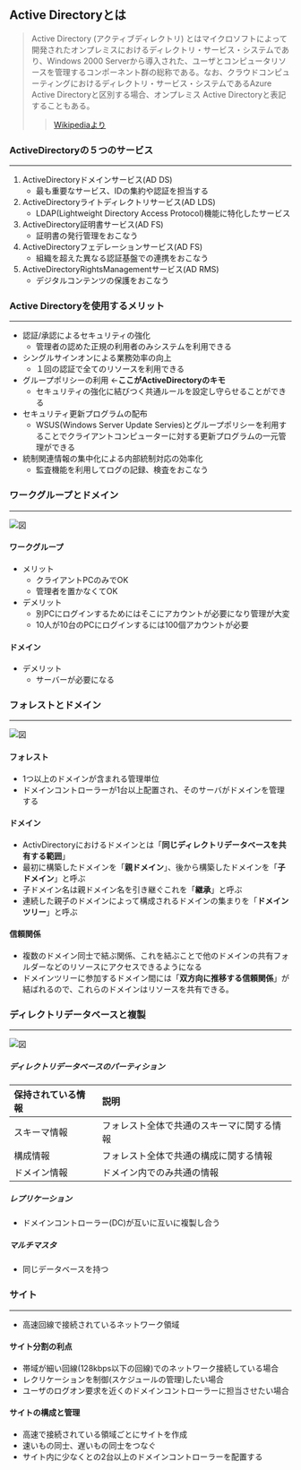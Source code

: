 ## Active Directoryとは
> Active Directory (アクティブディレクトリ) とはマイクロソフトによって開発されたオンプレミスにおけるディレクトリ・サービス・システムであり、Windows 2000 Serverから導入された、ユーザとコンピュータリソースを管理するコンポーネント群の総称である。なお、クラウドコンピューティングにおけるディレクトリ・サービス・システムであるAzure Active Directoryと区別する場合、オンプレミス Active Directoryと表記することもある。
>> [Wikipediaより](https://ja.wikipedia.org/wiki/Active_Directory)

### ActiveDirectoryの５つのサービス
---
1. ActiveDirectoryドメインサービス(AD DS)
	- 最も重要なサービス、IDの集約や認証を担当する
1. ActiveDirectoryライトディレクトリサービス(AD LDS)
	- LDAP(Lightweight Directory Access Protocol)機能に特化したサービス
1. ActiveDirectory証明書サービス(AD FS)
	- 証明書の発行管理をおこなう
1. ActiveDirectoryフェデレーションサービス(AD FS)
	- 組織を超えた異なる認証基盤での連携をおこなう
1. ActiveDirectoryRightsManagementサービス(AD RMS)
	- デジタルコンテンツの保護をおこなう

### Active Directoryを使用するメリット
---
- 認証/承認によるセキュリティの強化
	- 管理者の認めた正規の利用者のみシステムを利用できる
- シングルサインオンによる業務効率の向上
	- １回の認証で全てのリソースを利用できる
- グループポリシーの利用 ←**ここがActiveDirectoryのキモ**
	- セキュリティの強化に結びつく共通ルールを設定し守らせることができる
- セキュリティ更新プログラムの配布
	- WSUS(Windows Server Update Servies)とグループポリシーを利用することでクライアントコンピューターに対する更新プログラムの一元管理ができる
- 統制関連情報の集中化による内部統制対応の効率化
	- 監査機能を利用してログの記録、検査をおこなう

### ワークグループとドメイン
---
![図](https://plantyuta.github.io/site/docs/ActivDirectory/images/work_domain.jpg )

#### ワークグループ
- メリット
	- クライアントPCのみでOK
	- 管理者を置かなくてOK
- デメリット
	- 別PCにログインするためにはそこにアカウントが必要になり管理が大変
	- 10人が10台のPCにログインするには100個アカウントが必要

#### ドメイン
- デメリット
	- サーバーが必要になる

### フォレストとドメイン
---
![図](https://plantyuta.github.io/site/docs/ActivDirectory/images/forest_domain.jpg )
#### フォレスト
- 1つ以上のドメインが含まれる管理単位
- ドメインコントローラーが1台以上配置され、そのサーバがドメインを管理する

#### ドメイン
- ActivDirectoryにおけるドメインとは「**同じディレクトリデータベースを共有する範囲**」
- 最初に構築したドメインを「**親ドメイン**」、後から構築したドメインを「**子ドメイン**」と呼ぶ
- 子ドメイン名は親ドメイン名を引き継ぐこれを「**継承**」と呼ぶ
- 連続した親子のドメインによって構成されるドメインの集まりを「**ドメインツリー**」と呼ぶ

#### 信頼関係
- 複数のドメイン同士で結ぶ関係、これを結ぶことで他のドメインの共有フォルダーなどのリソースにアクセスできるようになる
- ドメインツリーに参加するドメイン間には「**双方向に推移する信頼関係**」が結ばれるので、これらのドメインはリソースを共有できる。

### ディレクトリデータベースと複製
---
![図](https://plantyuta.github.io/site/docs/ActivDirectory/images/duplication.jpg )

##### ディレクトリデータベースのパーティション
| 保持されている情報 | 説明 |
|:-------------------|:----|
|スキーマ情報        |フォレスト全体で共通のスキーマに関する情報|
|構成情報            |フォレスト全体で共通の構成に関する情報|
|ドメイン情報        |ドメイン内でのみ共通の情報|

##### レプリケーション
- ドメインコントローラー(DC)が互いに互いに複製し合う
##### マルチマスタ
- 同じデータベースを持つ

### サイト
---
- 高速回線で接続されているネットワーク領域

#### サイト分割の利点
- 帯域が細い回線(128kbps以下の回線)でのネットワーク接続している場合
- レクリケーションを制御(スケジュールの管理)したい場合
- ユーザのログオン要求を近くのドメインコントローラーに担当させたい場合

#### サイトの構成と管理
- 高速で接続されている領域ごとにサイトを作成
- 速いもの同士、遅いもの同士をつなぐ
- サイト内に少なくとの2台以上のドメインコントローラーを配置する
